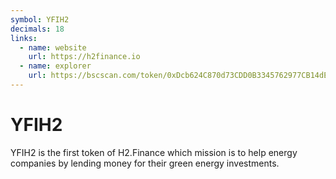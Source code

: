 ```yaml
---
symbol: YFIH2
decimals: 18
links:
  - name: website
    url: https://h2finance.io
  - name: explorer
    url: https://bscscan.com/token/0xDcb624C870d73CDD0B3345762977CB14dE598cd0
---
```


# YFIH2

YFIH2 is the first token of H2.Finance which mission is to help energy companies by lending money for their green energy investments.
